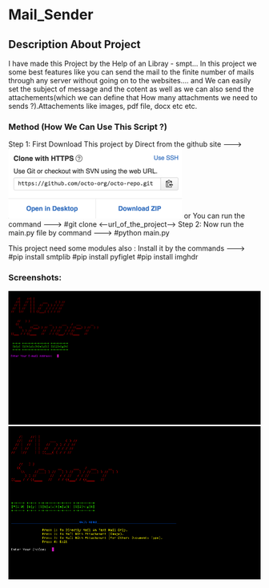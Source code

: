 # Mail_Sender
<h2> Description About Project </h2>
I have made this Project by the Help of an Libray - smpt... 
In this project we some best features like you can send the mail to the finite number of mails through any server without going on to the websites.... and We can easily set the subject of message and the cotent as well as we can also send the attachements(which we can define that How many attachments we need to sends ?).Attachements like images, pdf file, docx etc etc.

<h3> Method (How We Can Use This Script ?)</h3>
Step 1: First Download This project by Direct from the github site --->
         <img src="images/3.png">
        or You can run the command ---> #git clone <--url_of_the_project-->
Step 2: Now run the main.py file by command ---> #python main.py

This project need some modules also :
Install it by the commands ---> #pip install smtplib
                                #pip install pyfiglet
                                #pip install imghdr
                                
<h3> Screenshots: </h3>
<img src="images/1.png">
<img src="images/2.png">          
